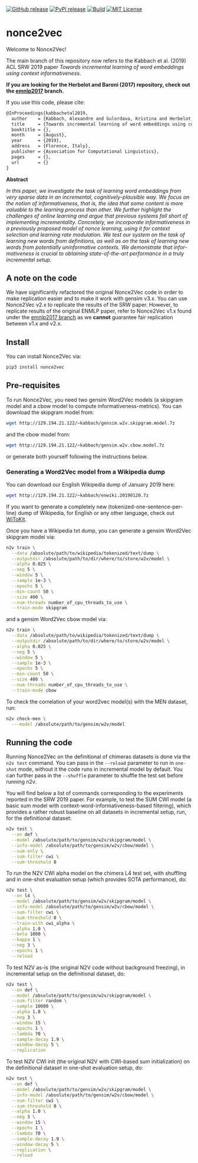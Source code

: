 [![GitHub release][release-image]][release-url]
[![PyPI release][pypi-image]][pypi-url]
[![Build][travis-image]][travis-url]
[![MIT License][license-image]][license-url]

# nonce2vec
Welcome to Nonce2Vec!

The main branch of this repository now refers to the Kabbach et al. (2019) ACL SRW 2019 paper *Towards incremental learning of word embeddings using context informativeness*.

**If you are looking for the Herbelot and Baroni (2017) repository, check out the [emnlp2017](https://github.com/minimalparts/nonce2vec/tree/release/emnlp2017) branch.**

If you use this code, please cite:
```tex
@InProceedings{kabbachetal2019,
  author    = {Kabbach, Alexandre and Gulordava, Kristina and Herbelot, Aur\'{e}lie},
  title     = {Towards incremental learning of word embeddings using context informativeness},
  booktitle = {},
  month     = {August},
  year      = {2019},
  address   = {Florence, Italy},
  publisher = {Association for Computational Linguistics},
  pages     = {},
  url       = {}
}
```

**Abstract**

*In this paper, we investigate the task of learning word embeddings from very sparse data in an incremental, cognitively-plausible way. We focus on the notion of informativeness, that is, the idea that some content is more valuable to the learning process than other. We further highlight the challenges of online learning and argue that previous systems fall short of implementing incrementality. Concretely, we incorporate informativeness in a previously proposed model of nonce learning, using it for context selection and learning rate modulation. We test our system on the task of learning new words from definitions, as well as on the task of learning new words from potentially uninformative contexts. We demonstrate that infor- mativeness is crucial to obtaining state-of-the-art performance in a truly incremental setup.*

## A note on the code
We have significantly refactored the original Nonce2Vec code in order to make replication easier and to make it work with gensim v3.x. You can use Nonce2Vec v2.x to replicate the results of the SRW paper. However, to replicate results of the original ENMLP paper, refer to Nonce2Vec v1.x found under the [emnlp2017 branch](https://github.com/minimalparts/nonce2vec/tree/release/emnlp2017) as we **cannot** guarantee fair replication between v1.x and v2.x.

## Install
You can install Nonce2Vec via:
```bash
pip3 install nonce2vec
```

## Pre-requisites
To run Nonce2Vec, you need two gensim Word2Vec models (a skipgram model and a cbow model to compute informativeness-metrics). You can download the skipgram model from:
```bash
wget http://129.194.21.122/~kabbach/gensim.w2v.skipgram.model.7z
```
and the cbow model from:
```sh
wget http://129.194.21.122/~kabbach/gensim.w2v.cbow.model.7z
```
or generate both yourself following the instructions below.

### Generating a Word2Vec model from a Wikipedia dump
You can download our English Wikipedia dump of January 2019 here:
```bash
wget http://129.194.21.122/~kabbach/enwiki.20190120.7z
```
If you want to generate a completely new (tokenized-one-sentence-per-line) dump
of Wikipedia, for English or any other language, check out [WiToKit](https://github.com/akb89/witokit).

Once you have a Wikipedia txt dump, you can generate a gensim Word2Vec skipgram model via:
```bash
n2v train \
  --data /absolute/path/to/wikipedia/tokenized/text/dump \
  --outputdir /absolute/path/to/dir/where/to/store/w2v/model \
  --alpha 0.025 \
  --neg 5 \
  --window 5 \
  --sample 1e-3 \
  --epochs 5 \
  --min-count 50 \
  --size 400 \
  --num-threads number_of_cpu_threads_to_use \
  --train-mode skipgram
```
and a gensim Word2Vec cbow model via:
```bash
n2v train \
  --data /absolute/path/to/wikipedia/tokenized/text/dump \
  --outputdir /absolute/path/to/dir/where/to/store/w2v/model \
  --alpha 0.025 \
  --neg 5 \
  --window 5 \
  --sample 1e-3 \
  --epochs 5 \
  --min-count 50 \
  --size 400 \
  --num-threads number_of_cpu_threads_to_use \
  --train-mode cbow
```

To check the correlation of your word2vec model(s) with the MEN dataset, run:
```bash
n2v check-men \
  ---model /absolute/path/to/gensim/w2v/model
```

## Running the code
Running Nonce2Vec on the definitional of chimeras datasets is done via the `n2v test` command. You can pass in the `--reload` parameter to run in `one-shot` mode, without it the code runs in incremental model by default. You can further pass in the `--shuffle` parameter to shuffle the test set before running n2v.

You will find below a list of commands corresponding to the experiments reported in the SRW 2019 paper. For example, to test the SUM CWI model (a basic sum model with context-word-informativeness-based filtering), which provides a rather robust baseline on all datasets in incremental setup, run, for the definitional dataset:
```bash
n2v test \
  --on def \
  --model /absolute/path/to/gensim/w2v/skipgram/model \
  --info-model /absolute/path/to/gensim/w2v/cbow/model \
  --sum-only \
  --sum-filter cwi \
  --sum-threshold 0
```

To run the N2V CWI alpha model on the chimera L4 test set, with shuffling and in
one-shot evaluation setup (which provides SOTA performance), do:
```bash
n2v test \
  --on l4 \
  --model /absolute/path/to/gensim/w2v/skipgram/model \
  --info-model /absolute/path/to/gensim/w2v/cbow/model \
  --sum-filter cwi \
  --sum-threshold 0 \
  --train-with cwi_alpha \
  --alpha 1.0 \
  --beta 1000 \
  --kappa 1 \
  --neg 3 \
  --epochs 1 \
  --reload
```

To test N2V as-is (the original N2V code without background freezing), in incremental setup on the definitional dataset, do:
```bash
n2v test \
  --on def \
  --model /absolute/path/to/gensim/w2v/skipgram/model \
  --sum-filter random \
  --sample 10000 \
  --alpha 1.0 \
  --neg 3 \
  --window 15 \
  --epochs 1 \
  --lambda 70 \
  --sample-decay 1.9 \
  --window-decay 5 \
  --replication
```

To test N2V CWI init (the original N2V with CWI-based sum initialization) on the definitional dataset in one-shot evaluation setup, do:
```bash
n2v test \
  --on def \
  --model /absolute/path/to/gensim/w2v/skipgram/model \
  --info-model /absolute/path/to/gensim/w2v/cbow/model \
  --sum-filter cwi \
  --sum-threshold 0 \
  --alpha 1.0 \
  --neg 3 \
  --window 15 \
  --epochs 1 \
  --lambda 70 \
  --sample-decay 1.9 \
  --window-decay 5 \
  --replication \
  --reload
```


[release-image]:https://img.shields.io/github/release/minimalparts/nonce2vec.svg?style=flat-square
[release-url]:https://github.com/minimalparts/nonce2vec/releases/latest
[pypi-image]:https://img.shields.io/pypi/v/nonce2vec.svg?style=flat-square
[pypi-url]:https://pypi.org/project/nonce2vec/
[travis-image]:https://img.shields.io/travis/akb89/nonce2vec.svg?style=flat-square
[travis-url]:https://travis-ci.org/akb89/nonce2vec
[license-image]:http://img.shields.io/badge/license-MIT-000000.svg?style=flat-square
[license-url]:LICENSE.txt
